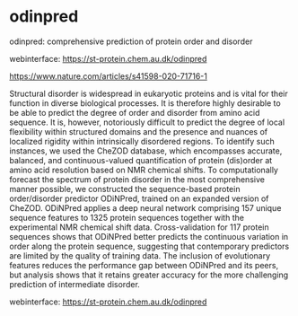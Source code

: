 # odinpred
odinpred: comprehensive prediction of protein order and disorder

webinterface: https://st-protein.chem.au.dk/odinpred


https://www.nature.com/articles/s41598-020-71716-1

Structural disorder is widespread in eukaryotic proteins and is vital for their function in diverse biological processes. It is therefore highly desirable to be able to predict the degree of order and disorder from amino acid sequence. It is, however, notoriously difficult to predict the degree of local flexibility within structured domains and the presence and nuances of localized rigidity within intrinsically disordered regions. To identify such instances, we used the CheZOD database, which encompasses accurate, balanced, and continuous-valued quantification of protein (dis)order at amino acid resolution based on NMR chemical shifts. To computationally forecast the spectrum of protein disorder in the most comprehensive manner possible, we constructed the sequence-based protein order/disorder predictor ODiNPred, trained on an expanded version of CheZOD. ODiNPred applies a deep neural network comprising 157 unique sequence features to 1325 protein sequences together with the experimental NMR chemical shift data. Cross-validation for 117 protein sequences shows that ODiNPred better predicts the continuous variation in order along the protein sequence, suggesting that contemporary predictors are limited by the quality of training data. The inclusion of evolutionary features reduces the performance gap between ODiNPred and its peers, but analysis shows that it retains greater accuracy for the more challenging prediction of intermediate disorder.

webinterface: https://st-protein.chem.au.dk/odinpred
